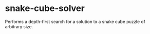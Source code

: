 # snake-cube-solver

Performs a depth-first search for a solution to a snake cube puzzle of arbitrary size.